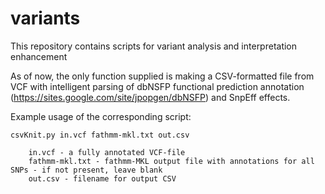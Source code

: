# variants
This repository contains scripts for variant analysis and interpretation enhancement

As of now, the only function supplied is making a CSV-formatted file from VCF with intelligent parsing of dbNSFP functional prediction annotation (https://sites.google.com/site/jpopgen/dbNSFP) and SnpEff effects. 

Example usage of the corresponding script:

```
csvKnit.py in.vcf fathmm-mkl.txt out.csv

    in.vcf - a fully annotated VCF-file
    fathmm-mkl.txt - fathmm-MKL output file with annotations for all SNPs - if not present, leave blank
    out.csv - filename for output CSV
```
